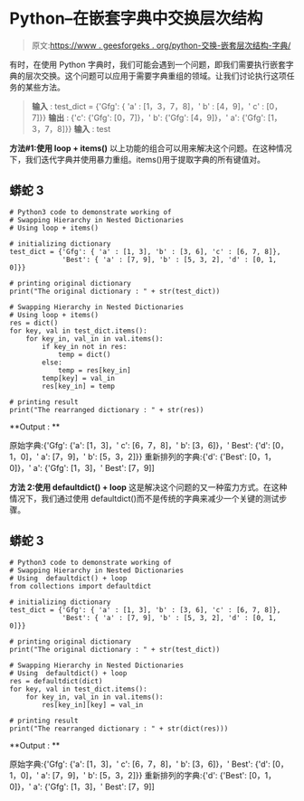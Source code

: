 # Python–在嵌套字典中交换层次结构

> 原文:[https://www . geesforgeks . org/python-交换-嵌套层次结构-字典/](https://www.geeksforgeeks.org/python-swapping-hierarchy-in-nested-dictionaries/)

有时，在使用 Python 字典时，我们可能会遇到一个问题，即我们需要执行嵌套字典的层次交换。这个问题可以应用于需要字典重组的领域。让我们讨论执行这项任务的某些方法。

> **输入** : test_dict = {'Gfg': { 'a' : [1，3，7，8]，' b' : [4，9]，' c' : [0，7]}}
> **输出** : {'c': {'Gfg': [0，7]}，' b': {'Gfg': [4，9]}，' a': {'Gfg': [1，3，7，8]}}
> **输入** : test

**方法#1:使用 loop + items()**
以上功能的组合可以用来解决这个问题。在这种情况下，我们迭代字典并使用暴力重组。items()用于提取字典的所有键值对。

## 蟒蛇 3

```
# Python3 code to demonstrate working of
# Swapping Hierarchy in Nested Dictionaries
# Using loop + items()

# initializing dictionary
test_dict = {'Gfg': { 'a' : [1, 3], 'b' : [3, 6], 'c' : [6, 7, 8]},
             'Best': { 'a' : [7, 9], 'b' : [5, 3, 2], 'd' : [0, 1, 0]}}

# printing original dictionary
print("The original dictionary : " + str(test_dict))

# Swapping Hierarchy in Nested Dictionaries
# Using loop + items()
res = dict()
for key, val in test_dict.items():
    for key_in, val_in in val.items():
        if key_in not in res:
            temp = dict()
        else:
            temp = res[key_in]
        temp[key] = val_in
        res[key_in] = temp

# printing result
print("The rearranged dictionary : " + str(res))
```

**Output : **

原始字典:{'Gfg': {'a': [1，3]，' c': [6，7，8]，' b': [3，6]}，' Best': {'d': [0，1，0]，' a': [7，9]，' b': [5，3，2]}}
重新排列的字典:{'d': {'Best': [0，1，0]}，' a': {'Gfg': [1，3]，' Best': [7，9]]

**方法 2:使用 defaultdict() + loop**
这是解决这个问题的又一种蛮力方式。在这种情况下，我们通过使用 defaultdict()而不是传统的字典来减少一个关键的测试步骤。

## 蟒蛇 3

```
# Python3 code to demonstrate working of
# Swapping Hierarchy in Nested Dictionaries
# Using  defaultdict() + loop
from collections import defaultdict

# initializing dictionary
test_dict = {'Gfg': { 'a' : [1, 3], 'b' : [3, 6], 'c' : [6, 7, 8]},
             'Best': { 'a' : [7, 9], 'b' : [5, 3, 2], 'd' : [0, 1, 0]}}

# printing original dictionary
print("The original dictionary : " + str(test_dict))

# Swapping Hierarchy in Nested Dictionaries
# Using  defaultdict() + loop
res = defaultdict(dict)
for key, val in test_dict.items():
    for key_in, val_in in val.items():
        res[key_in][key] = val_in

# printing result
print("The rearranged dictionary : " + str(dict(res)))
```

**Output : **

原始字典:{'Gfg': {'a': [1，3]，' c': [6，7，8]，' b': [3，6]}，' Best': {'d': [0，1，0]，' a': [7，9]，' b': [5，3，2]}}
重新排列的字典:{'d': {'Best': [0，1，0]}，' a': {'Gfg': [1，3]，' Best': [7，9]]